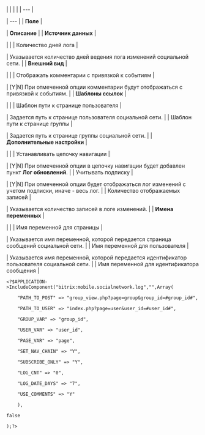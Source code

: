 |  |  |  |
| --- |

| --- |
| **Поле** |

| **Описание** |
| **Источник данных** |

| |
| Количество дней лога |

| Указывается количество дней ведения лога изменений социальной сети. |
| **Внешний вид** |

| |
| Отображать комментарии с привязкой к событиям |

| [Y|N] При отмеченной опции комментарии будут отображаться с привязкой к событиям. |
| **Шаблоны ссылок** |

| |
| Шаблон пути к странице пользователя |

| Задается путь к странице пользователя социальной сети. |
| Шаблон пути к странице группы |

| Задается путь к странице группы социальной сети. |
| **Дополнительные настройки** |

| |
| Устанавливать цепочку навигации |

| [Y|N] При отмеченной опции в цепочку навигации будет добавлен пункт **Лог обновлений**. |
| Учитывать подписку |

| [Y|N] При отмеченной опции будет отображаться лог изменений с учетом подписки, иначе - весь лог. |
| Количество отображаемых записей |

| Указывается количество записей в логе изменений. |
| **Имена переменных** |

| |
| Имя переменной для страницы |

| Указывается имя переменной, которой передается страница сообщений социальной сети. |
| Имя переменной для пользователя |

| Указывается имя переменной, которой передается идентификатор пользователя социальной сети. |
| Имя переменной для идентификатора сообщения |

```
<?$APPLICATION->IncludeComponent("bitrix:mobile.socialnetwork.log","",Array(

	"PATH_TO_POST" => "group_view.php?page=group&group_id=#group_id#",  

	"PATH_TO_USER" => "index.php?page=user&user_id=#user_id#",

	"GROUP_VAR" => "group_id", 

	"USER_VAR" => "user_id",

	"PAGE_VAR" => "page",   

	"SET_NAV_CHAIN" => "Y",

	"SUBSCRIBE_ONLY" => "Y",

	"LOG_CNT" => "0",

	"LOG_DATE_DAYS" => "7",

	"USE_COMMENTS" => "Y"

	),

false	

);?>


```
